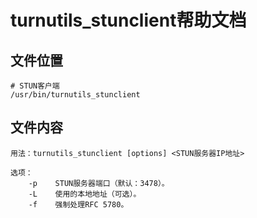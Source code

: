 # turnutils_stunclient帮助文档

## 文件位置

```
# STUN客户端
/usr/bin/turnutils_stunclient
```

## 文件内容

```
用法：turnutils_stunclient [options] <STUN服务器IP地址>

选项：
    -p    STUN服务器端口（默认：3478）。
    -L    使用的本地地址（可选）。
    -f    强制处理RFC 5780。
```
